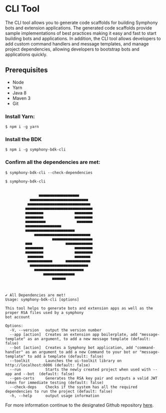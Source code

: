 # CLI Tool

The CLI tool allows you to generate code scaffolds for building Symphony bots and extension applications. The generated code scaffolds provide sample implementations of best practices making it easy and fast to start building bots and applications. In addition, the CLI tool allows developers to add custom command handlers and message templates, and manage project dependencies, allowing developers to bootstrap bots and applications quickly.

## Prerequisites

* Node
* Yarn
* Java 8
* Maven 3
* Git

### Install Yarn:

```
$ npm i -g yarn
```

### Install the BDK

```
$ npm i -g symphony-bdk-cli
```

### Confirm all the dependencies are met:

```
$ symphony-bdk-cli --check-dependencies
```

```
$ symphony-bdk-cli


               ▄▄▄▄▄▄▄▄▄▄▄▄▄▄▄▄▄▄               
           ▄▄▄▄▄▄▄▄▄▄▄▄▄▄▄▄▄▄▄▄▄▄▄▄▄▄           
          ▄▄▄▄▄▄▄▄▄▄▄▄▄▄▄▄▄▄▄▄▄▄▄▄▄▄▄▄          
         ▄▄▄▄▄▄▄▄▄▄▄▄▄▄▄▄▄▄▄▄▄▄▄▄▄▄▄▄▄▄         
         ▄▄▄▄▄▄▄▄              ▄▄▄▄▄▄▄▄         
         ▄▄▄▄▄▄▄▄              ▄▄▄▄▄▄▄▄         
         ▄▄▄▄▄▄▄▄▄              ▄▄▄▄▄▄▄         
         ▄▄▄▄▄▄▄▄▄▄▄▄▄▄▄▄                       
         ▄▄▄▄▄▄▄▄▄▄▄▄▄▄▄▄▄▄▄▄▄▄                 
             ▄▄▄▄▄▄▄▄▄▄▄▄▄▄▄▄▄▄▄▄▄▄▄▄▄          
                     ▄▄▄▄▄▄▄▄▄▄▄▄▄▄▄▄▄▄         
         ▄▄▄               ▄▄▄▄▄▄▄▄▄▄▄▄         
         ▄▄▄▄▄▄▄▄              ▄▄▄▄▄▄▄▄         
         ▄▄▄▄▄▄▄▄              ▄▄▄▄▄▄▄▄         
          ▄▄▄▄▄▄▄              ▄▄▄▄▄▄▄          
          ▄▄▄▄▄▄▄▄▄▄▄      ▄▄▄▄▄▄▄▄▄▄▄          
           ▄▄▄▄▄▄▄▄▄▄▄▄▄▄▄▄▄▄▄▄▄▄▄▄▄▄           
             ▄▄▄▄▄▄▄▄▄▄▄▄▄▄▄▄▄▄▄▄▄▄             
                 ▄▄▄▄▄▄▄▄▄▄▄▄▄▄                 
                     ▄▄▄▄▄▄                     



✔ All Dependencies are met!
Usage: symphony-bdk-cli [options]

This tool helps to generate bots and extension apps as well as the proper RSA files used by a symphony 
bot account 

Options:
  -V, --version   output the version number
  --app [action]  Creates an extension app boilerplate, add "message-template" as an argument, to add a new message template (default: false)
  --bot [action]  Creates a Symphony bot application, add "command-handler" as an argument to add a new Command to your bot or "message-template" to add a template (default: false)
  --toolkit       Launches the ui-toolkit library on http://localhost:6006 (default: false)
  --run           Starts the newly created project when used with --app and --bot  (default: false)
  --gen-certs     Generates the RSA key pair and outputs a valid JWT token for immediate testing (default: false)
  --check-deps    Checks if the system has all the required dependencies to run the project (default: false)
  -h, --help      output usage information
```

For more information continue to the designated Github repository [here](https://github.com/SymphonyPlatformSolutions/symphony-bdk-cli).
